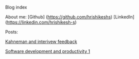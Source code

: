 Blog index


About me:
[Github] (https://github.com/hrishikeshs)
[LinkedIn] (https://linkedin.com/hrishikesh-s)

Posts:

[Kahneman and interivew feedback](https://www.hrishi.io/feedback)

[Software development and productivity 1](https://www.hrishi.io/productivity-1)
